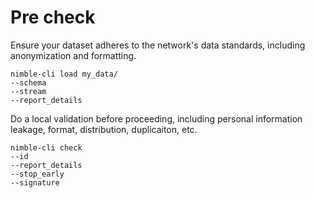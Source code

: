 # Pre check

Ensure your dataset adheres to the network's data standards, including anonymization and formatting.&#x20;

```
nimble-cli load my_data/ 
--schema
--stream
--report_details
```

Do a local validation before proceeding, including personal information leakage, format, distribution, duplicaiton, etc.

```
nimble-cli check 
--id
--report_details
--stop_early
--signature
```

